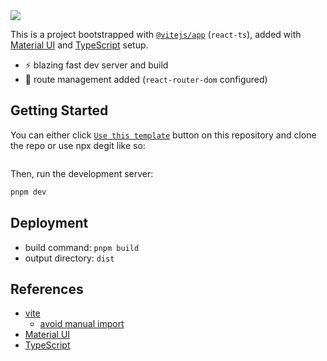 <img src="https://og.sznm.dev/api/generate?heading=Vite%2C+React-TS%2C++Material+UI&text=React+Vite+template+with+Material+UI+and+TypeScript+setup&template=color&center=true&height=330" />

This is a project bootstrapped with [`@vitejs/app`](https://vitejs.dev/guide/#scaffolding-your-first-vite-project) (`react-ts`), added with [Material UI](https://mui.com/) and [TypeScript](https://www.typescriptlang.org) setup.

- ⚡ blazing fast dev server and build
- 🔗 route management added (`react-router-dom` configured)

## Getting Started

You can either click [`Use this template`](https://github.com/Acadbek/vite-react-ts-mui-setup/) button on this repository and clone the repo or use npx degit like so:

```bash

```

Then, run the development server:

```bash
pnpm dev
```

## Deployment

- build command: `pnpm build`
- output directory: `dist`

## References

- [vite](https://vitejs.dev)
  - [avoid manual import](https://vitejs.dev/guide/features.html#jsx)
- [Material UI](https://mui.com/)
- [TypeScript](https://www.typescriptlang.org)
